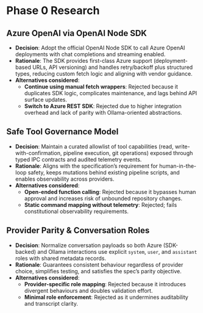 # Phase 0 Research

## Azure OpenAI via OpenAI Node SDK
- **Decision**: Adopt the official OpenAI Node SDK to call Azure OpenAI deployments with chat completions and streaming enabled.
- **Rationale**: The SDK provides first-class Azure support (deployment-based URLs, API versioning) and handles retry/backoff plus structured types, reducing custom fetch logic and aligning with vendor guidance.
- **Alternatives considered**:
  - **Continue using manual fetch wrappers**: Rejected because it duplicates SDK logic, complicates maintenance, and lags behind API surface updates.
  - **Switch to Azure REST SDK**: Rejected due to higher integration overhead and lack of parity with Ollama-oriented abstractions.

## Safe Tool Governance Model
- **Decision**: Maintain a curated allowlist of tool capabilities (read, write-with-confirmation, pipeline execution, git operations) exposed through typed IPC contracts and audited telemetry events.
- **Rationale**: Aligns with the specification’s requirement for human-in-the-loop safety, keeps mutations behind existing pipeline scripts, and enables observability across providers.
- **Alternatives considered**:
  - **Open-ended function calling**: Rejected because it bypasses human approval and increases risk of unbounded repository changes.
  - **Static command mapping without telemetry**: Rejected; fails constitutional observability requirements.

## Provider Parity & Conversation Roles
- **Decision**: Normalize conversation payloads so both Azure (SDK-backed) and Ollama interactions use explicit `system`, `user`, and `assistant` roles with shared metadata records.
- **Rationale**: Guarantees consistent behaviour regardless of provider choice, simplifies testing, and satisfies the spec’s parity objective.
- **Alternatives considered**:
  - **Provider-specific role mapping**: Rejected because it introduces divergent behaviours and doubles validation effort.
  - **Minimal role enforcement**: Rejected as it undermines auditability and transcript clarity.
